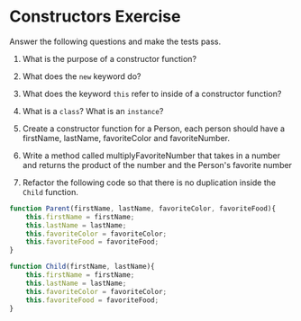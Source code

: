 # Constructors Exercise

Answer the following questions and make the tests pass.

1. What is the purpose of a constructor function? 

2. What does the `new` keyword do?

3. What does the keyword `this` refer to inside of a constructor function? 

4. What is a `class`? What is an `instance`?

5. Create a constructor function for a Person, each person should have a firstName, lastName, favoriteColor and favoriteNumber.

6. Write a method called multiplyFavoriteNumber that takes in a number and returns the product of the number and the Person's favorite number

7. Refactor the following code so that there is no duplication inside the `Child` function.

```javascript
function Parent(firstName, lastName, favoriteColor, favoriteFood){
    this.firstName = firstName;
    this.lastName = lastName;
    this.favoriteColor = favoriteColor;
    this.favoriteFood = favoriteFood;
}

function Child(firstName, lastName){
    this.firstName = firstName;
    this.lastName = lastName;
    this.favoriteColor = favoriteColor;
    this.favoriteFood = favoriteFood;
}
```
